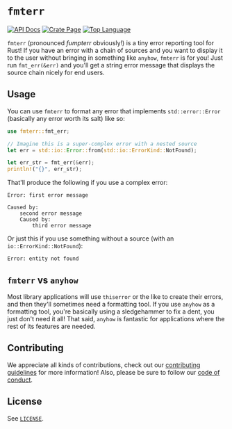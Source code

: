 # `fmterr`

[![API Docs](https://img.shields.io/docsrs/fmterr?label=API%20Docs&style=for-the-badge)](https://docs.rs/fmterr)
[![Crate Page](https://img.shields.io/crates/v/fmterr?style=for-the-badge)](https://crates.io/crates/fmterr)
[![Top Language](https://img.shields.io/github/languages/top/arctic-hen7/fmterr?style=for-the-badge)]()

`fmterr` (pronounced _fumpterr_ obviously!) is a tiny error reporting tool for Rust! If you have an error with a chain of sources and you want to display it to the user without bringing in something like `anyhow`, `fmterr` is for you! Just run `fmt_err(&err)` and you'll get a string error message that displays the source chain nicely for end users.

## Usage

You can use `fmterr` to format any error that implements `std::error::Error` (basically any error worth its salt) like so:

```rust
use fmterr::fmt_err;

// Imagine this is a super-complex error with a nested source
let err = std::io::Error::from(std::io::ErrorKind::NotFound);

let err_str = fmt_err(&err);
println!("{}", err_str);
```

That'll produce the following if you use a complex error:

```
Error: first error message

Caused by:
    second error message
    Caused by:
        third error message
```

Or just this if you use something without a source (with an `io::ErrorKind::NotFound`):

```
Error: entity not found
```

## `fmterr` vs `anyhow`

Most library applications will use `thiserror` or the like to create their errors, and then they'll sometimes need a formatting tool. If you use `anyhow` as a formatting tool, you're basically using a sledgehammer to fix a dent, you just don't need it all! That said, `anyhow` is fantastic for applications where the rest of its features are needed.

## Contributing

We appreciate all kinds of contributions, check out our [contributing guidelines](./CONTRIBUTING.md) for more information! Also, please be sure to follow our [code of conduct](./CODE_OF_CONDUCT.md).

## License

See [`LICENSE`](./LICENSE).
